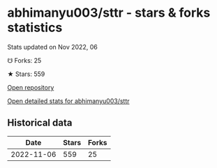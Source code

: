# abhimanyu003/sttr - stars & forks statistics

Stats updated on Nov 2022, 06

☋ Forks: 25

★ Stars: 559

[Open repository](https://github.com/abhimanyu003/sttr)

[Open detailed stats for abhimanyu003/sttr](https://reviewgithub.com/rep/abhimanyu003/sttr)

## Historical data
| Date | Stars | Forks |
|------|-------|-------|
| 2022-11-06 | 559 | 25 | 

